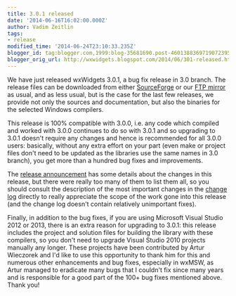 ```yaml
---
title: 3.0.1 released
date: '2014-06-16T16:02:00.000Z'
author: Vadim Zeitlin
tags:
- release
modified_time: '2014-06-24T23:10:33.235Z'
blogger_id: tag:blogger.com,1999:blog-35681690.post-4601388369719072395
blogger_orig_url: http://wxwidgets.blogspot.com/2014/06/301-released.html
---
```


We have just released wxWidgets 3.0.1, a bug fix release in 3.0 branch. The
release files can be downloaded from either [SourceForge] or our [FTP mirror] as
usual, and as less usual, but is the case for the last few releases, we provide
not only the sources and documentation, but also the binaries for the selected
Windows compilers.

This release is 100% compatible with 3.0.0, i.e. any code which compiled and
worked with 3.0.0 continues to do so with 3.0.1 and so upgrading to 3.0.1
doesn't require any changes and hence is recommended for all 3.0.0 users:
basically, without any extra effort on your part (even make or project files
don't need to be updated as the libraries use the same names in 3.0 branch), you
get more than a hundred bug fixes and improvements.

The [release announcement] has some details about the changes in this release,
but there were really too many of them to list them all, so you should consult
the description of the most important changes in the [change log] directly to
really appreciate the scope of the work gone into this release (and the change
log doesn't contain relatively unimportant fixes).

Finally, in addition to the bug fixes, if you are using Microsoft Visual Studio
2012 or 2013, there is an extra reason for upgrading to 3.0.1: this release
includes the project and solution files for building the library with these
compilers, so you don't need to upgrade Visual Studio 2010 projects manually any
longer. These projects have been contributed by Artur Wieczorek and I'd like to
use this opportunity to thank him for this and numerous other enhancements and
bug fixes, especially in wxMSW, as Artur managed to eradicate many bugs that I
couldn't fix since many years and is responsible for a good part of the 100+ bug
fixes mentioned above. Thank you!

[SourceForge]: https://sourceforge.net/downloads/wxwindows/3.0.1/
[FTP mirror]: ftp://ftp.wxwidgets.org/pub/3.0.1/
[release announcement]: https://groups.google.com/forum/#!topic/wx-announce/nPo6X9OIVsU
[change log]: https://github.com/wxWidgets/wxWidgets/blob/WX_3_0_1/docs/changes.txt#L580-L684
